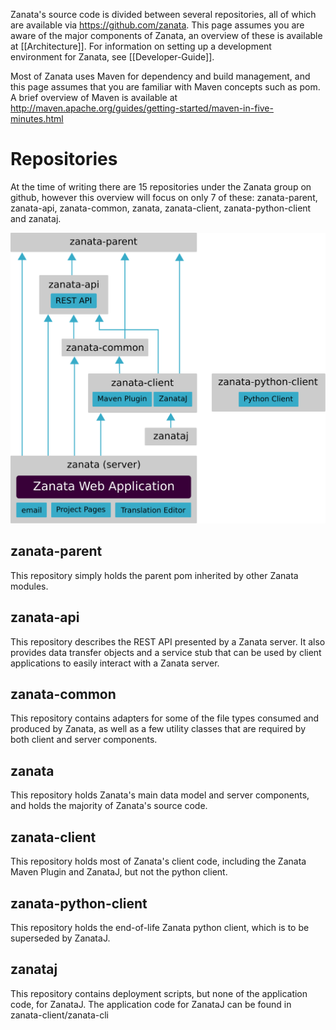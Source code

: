 Zanata's source code is divided between several repositories, all of which are available via https://github.com/zanata. This page assumes you are aware of the major components of Zanata, an overview of these is available at [[Architecture]]. For information on setting up a development environment for Zanata, see [[Developer-Guide]].

Most of Zanata uses Maven for dependency and build management, and this page assumes that you are familiar with Maven concepts such as pom. A brief overview of Maven is available at http://maven.apache.org/guides/getting-started/maven-in-five-minutes.html

# Repositories
At the time of writing there are 15 repositories under the Zanata group on github, however  this overview will focus on only 7 of these: zanata-parent, zanata-api, zanata-common, zanata, zanata-client, zanata-python-client and zanataj.

![Repositories overview](img/diagrams/zanata-2.0-repositories-overview.svg)

## zanata-parent
This repository simply holds the parent pom inherited by other Zanata modules.

## zanata-api
This repository describes the REST API presented by a Zanata server. It also provides data transfer objects and a service stub that can be used by client applications to easily interact with a Zanata server.

## zanata-common
This repository contains adapters for some of the file types consumed and produced by Zanata, as well as a few utility classes that are required by both client and server components.

## zanata
This repository holds Zanata's main data model and server components, and holds the majority of Zanata's source code.

## zanata-client
This repository holds most of Zanata's client code, including the Zanata Maven Plugin and ZanataJ, but not the python client.

## zanata-python-client
This repository holds the end-of-life Zanata python client, which is to be superseded by ZanataJ.

## zanataj
This repository contains deployment scripts, but none of the application code, for ZanataJ. The application code for ZanataJ can be found in zanata-client/zanata-cli